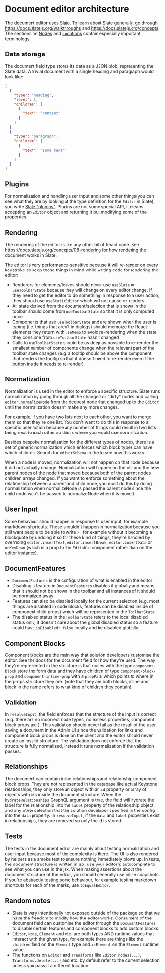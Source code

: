 # Document editor architecture

The document editor uses [Slate](https://github.com/ianstormtaylor/slate). To learn about Slate generally, go through https://docs.slatejs.org/walkthroughs and https://docs.slatejs.org/concepts. The sections on [Nodes](https://docs.slatejs.org/concepts/02-nodes) and [Locations](https://docs.slatejs.org/concepts/03-locations) contain especially important terminology.

## Data storage

The document field type stores its data as a JSON blob, representing the Slate data.
A trivial document with a single heading and paragraph would look like:

```json
[
  {
    "type": "heading",
    "level": 1,
    "children": [
      {
        "text": "content"
      }
    ]
  }
  {
    "type": "paragraph",
    "children": [
      {
        "text": "some text"
      }
    ]
  }
]
```

## Plugins

For normalization and handling user input and some other things(you can see what they are by looking at the type definition for the `Editor` in Slate), you write [Slate "plugins"](https://docs.slatejs.org/concepts/07-plugins).
Plugins are not some special API, it means accepting an `Editor` object and returning it but modifying some of the properties.

## Rendering

The rendering of the editor is like any other bit of React code.
See https://docs.slatejs.org/concepts/08-rendering for how rendering the document works in Slate.

The editor is very performance-sensitive because it will re-render on every keystroke so keep these things in mind while writing code for rendering the editor:

- Renderers for elements/leaves should never use `useSlate` or `useToolbarState` because they will change on every editor change. If they need to get the editor to do something in response to a user action, they should use `useStaticEditor` which will not cause re-renders.
- All state derived from the document/selection that is shown in the toolbar should come from `useToolbarState` so that it is only computed once
- Components that use `useToolbarState` and are shown when the user is typing (i.e. things that aren't in dialogs) should memoize the React elements they return with `useMemo` to avoid re-rendering when the state they consume from `useToolbarState` hasn't changed
- Calls to `useToolbarState` should be as deep as possible to re-render the smallest number of components change when the relevant part of the toolbar state changes (e.g. a tooltip should be above the component that renders the tooltip so that it doesn't need to re-render even if the button inside it needs to re-render)

## Normalization

Normalization is used in the editor to enforce a specific structure.
Slate runs normalization by going through all the changed or "dirty" nodes and calling `editor.normalizeNode` from the deepest node that changed up to the `Editor` until the normalization doesn't make any more changes.

For example, if you have two lists next to each other, you want to merge them so that they're one list.
You don't want to do this in response to a specific user action because any number of things could result in two lists being next to each other so this is where you would use normalization.

Besides bespoke normalization for the different types of nodes, there is a set of generic normalization which enforces which block types can have which children. Search for `editorSchema` in the to see how this works.

When a node is moved, normalization will not happen on that node because it did not actually change.
Normalization will happen on the old and the new parent nodes of the node that moved because both of the parent nodes children arrays changed.
If you want to enforce something about the relationship between a parent and child node, you must do this by doing normalization when normalizeNode is passed the parent node since the child node won't be passed to normalizeNode when it is moved.

## User Input

Some behaviour should happen in response to user input, for example markdown shortcuts.
These shouldn't happen in normalization because you still want people to be able to write `> ` for example without it becoming a blockquote by undoing it so for these kind of things, they're handled by overriding `editor.insertText`, `editor.insertBreak`, `editor.insertData` or `onKeyDown` (which is a prop to the `Editable` component rather than on the editor instance).

## DocumentFeatures

- `DocumentFeatures` is the configuration of what is enabled in the editor
- Disabling a feature in `DocumentFeatures` disables it globally and means that it should not be shown in the toolbar and all instances of it should be normalized away
- Features can also be disabled locally for the current selection (e.g. most things are disabled in code blocks, features can be disabled inside of component child props) which will be represented in the `ToolbarState`
- The disabled status in the `ToolbarState` refers to the local disabled status only, it doesn't care about the global disabled status so a feature could have `isDisabled: false` locally and be disabled globally

## Component Blocks

Component blocks are the main way that solution developers customise the editor.
See the docs for the document field for how they're used.
The way they're represented in the structure is that nodes with the type `component-block` store the form data and they have children of type `component-block-prop` and `component-inline-prop` with a `propPath` which points to where in the props structure they are. (note that they are both blocks, inline and block in the name refers to what kind of children they contain)

## Validation

In `resolveInput`, the field enforces that the structure of the input is correct (e.g. there are no incorrect node types, no excess properties, component block props are ).
This validation should never fail as the result of the user saving a document in the Admin UI since the validation for links and component block props is done on the client and the editor should never create an invalid structure.
The validation does not enforce that the structure is fully normalized, instead it runs normalization if the validation passes.

## Relationships

The document can contain inline relationships and relationship component block props.
They are not represented in the database like actual Keystone relationships, they only store an object with an `id` property or array of objects with ids inside the document structure.
When the `hydrateRelationships` GraphQL argument is true, the field will hydrate the label for the relationship into the `label` property of the relationship object and any other selection that the solution developer specified in the config into the `data` property.
In `resolveInput`, if the `data` and `label` properties exist in relationships, they are removed so only the id is stored.

## Tests

The tests in the document editor are mainly about testing normalization and user input because most of the complexity is there.
The UI is also rendered by helpers as a smoke test to ensure nothing immediately blows up.
In tests, the document structure is written in jsx, use your editor's autocomplete to see what you can use in the jsx.
When making assertions about the document structure of the editor, you should generally use inline snapshots.
If you're abstractly testing some behaviour, for example testing markdown shortcuts for each of the marks, use `toEqualEditor`.

## Random notes

- Slate is very intentionally not exposed outside of the package so that we have the freedom to modify how the editor works. Consumers of the document field can customise the editor through the `DocumentFeatures` to disable certain features and component blocks to add custom blocks.
- `Editor`, `Node`, `Element` and etc. are both types AND runtime values that interact with the given type, for example there are things like the `children` field on the `Element` type and `isElement` on the `Element` runtime value
- The functions on `Editor` and `Transforms` like `Editor.nodes(...)`, `Transforms.delete(...)` and etc. by default refer to the current selection unless you pass it a different location.
